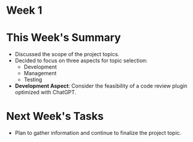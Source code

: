# Week 1
# This Week's Summary
- Discussed the scope of the project topics.
- Decided to focus on three aspects for topic selection: 
  - Development
  - Management
  - Testing
- **Development Aspect**: Consider the feasibility of a code review plugin optimized with ChatGPT.

# Next Week's Tasks
- Plan to gather information and continue to finalize the project topic.